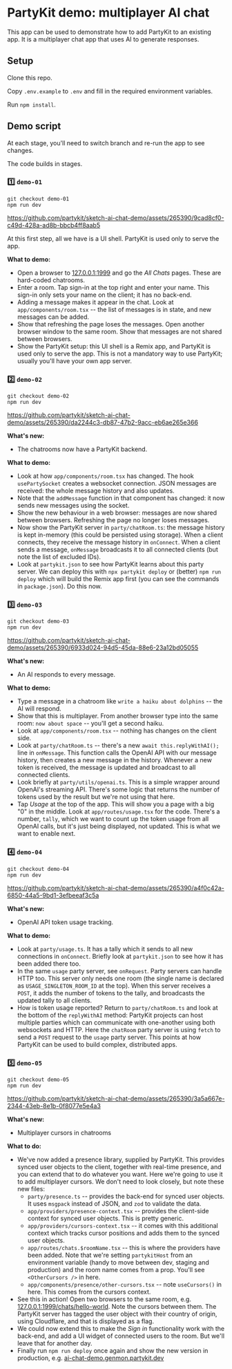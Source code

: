 # PartyKit demo: multiplayer AI chat

This app can be used to demonstrate how to add PartyKit to an existing app. It is a multiplayer chat app that uses AI to generate responses.

## Setup

Clone this repo.

Copy `.env.example` to `.env` and fill in the required environment variables.

Run `npm install`.

## Demo script

At each stage, you'll need to switch branch and re-run the app to see changes.

The code builds in stages.

### 1️⃣ `demo-01`

```
git checkout demo-01
npm run dev
```

https://github.com/partykit/sketch-ai-chat-demo/assets/265390/9cad8cf0-c49d-428a-ad8b-bbcb4ff8aab5

At this first step, all we have is a UI shell. PartyKit is used only to serve the app.

**What to demo:**

- Open a browser to [127.0.0.1:1999](http://127.0.0.1:1999) and go the _All Chats_ pages. These are hard-coded chatrooms.
- Enter a room. Tap sign-in at the top right and enter your name. This sign-in only sets your name on the client; it has no back-end.
- Adding a message makes it appear in the chat. Look at `app/components/room.tsx` -- the list of messages is in state, and new messages can be added.
- Show that refreshing the page loses the messages. Open another browser window to the same room. Show that messages are not shared between browsers.
- Show the PartyKit setup: this UI shell is a Remix app, and PartyKit is used only to serve the app. This is not a mandatory way to use PartyKit; usually you'll have your own app server.

### 2️⃣ `demo-02`

```
git checkout demo-02
npm run dev
```

https://github.com/partykit/sketch-ai-chat-demo/assets/265390/da2244c3-db87-47b2-9acc-eb6ae265e366

**What's new:**

- The chatrooms now have a PartyKit backend.

**What to demo:**

- Look at how `app/components/room.tsx` has changed. The hook `usePartySocket` creates a websocket connection. JSON messages are received: the whole message history and also updates.
- Note that the `addMessage` function in that component has changed: it now sends new messages using the socket.
- Show the new behaviour in a web browser: messages are now shared between browsers. Refreshing the page no longer loses messages.
- Now show the PartyKit server in `party/chatRoom.ts`: the message history is kept in-memory (this could be persisted using storage). When a client connects, they receive the message history in `onConnect`. When a client sends a message, `onMessage` broadcasts it to all connected clients (but note the list of excluded IDs).
- Look at `partykit.json` to see how PartyKit learns about this party server. We can deploy this with `npx partykit deploy` or (better) `npm run deploy` which will build the Remix app first (you can see the commands in `package.json`). Do this now.

### 3️⃣ `demo-03`

```
git checkout demo-03
npm run dev
```

https://github.com/partykit/sketch-ai-chat-demo/assets/265390/6933d024-94d5-45da-88e6-23a12bd05055

**What's new:**

- An AI responds to every message.

**What to demo:**

- Type a message in a chatroom like `write a haiku about dolphins` -- the AI will respond.
- Show that this is multiplayer. From another browser type into the same room: `now about space` -- you'll get a second haiku.
- Look at `app/components/room.tsx` -- nothing has changes on the client side.
- Look at `party/chatRoom.ts` -- there's a new `await this.replyWithAI();` line in `onMessage`. This function calls the OpenAI API with our message history, then creates a new message in the history. Whenever a new token is received, the message is updated and broadcast to all connected clients.
- Look briefly at `party/utils/openai.ts`. This is a simple wrapper around OpenAI's streaming API. There's some logic that returns the number of tokens used by the result but we're not using that here.
- Tap _Usage_ at the top of the app. This will show you a page with a big "0" in the middle. Look at `app/routes/usage.tsx` for the code. There's a number, `tally`, which we want to count up the token usage from all OpenAI calls, but it's just being displayed, not updated. This is what we want to enable next.

### 4️⃣ `demo-04`

```
git checkout demo-04
npm run dev
```

https://github.com/partykit/sketch-ai-chat-demo/assets/265390/a4f0c42a-6850-44a5-9bd1-3efbeeaf3c5a

**What's new:**

- OpenAI API token usage tracking.

**What to demo:**

- Look at `party/usage.ts`. It has a tally which it sends to all new connections in `onConnect`. Briefly look at `partykit.json` to see how it has been added there too.
- In the same `usage` party server, see `onRequest`. Party servers can handle HTTP too. This server only needs one room (the single name is declared as `USAGE_SINGLETON_ROOM_ID` at the top). When this server receives a `POST`, it adds the number of tokens to the tally, and broadcasts the updated tally to all clients.
- How is token usage reported? Return to `party/chatRoom.ts` and look at the bottom of the `replyWithAI` method: PartyKit projects can host multiple parties which can communicate with one-another using both websockets and HTTP. Here the `chatRoom` party server is using `fetch` to send a `POST` request to the `usage` party server. This points at how PartyKit can be used to build complex, distributed apps.

### 5️⃣ `demo-05`

```
git checkout demo-05
npm run dev
```

https://github.com/partykit/sketch-ai-chat-demo/assets/265390/3a5a667e-2344-43eb-8e1b-0f8077e5e4a3

**What's new:**

- Multiplayer cursors in chatrooms

**What to do:**

- We've now added a presence library, supplied by PartyKit. This provides synced user objects to the client, together with real-time presence, and you can extend that to do whatever you want. Here we're going to use it to add multiplayer cursors. We don't need to look closely, but note these new files:
  - `party/presence.ts` -- provides the back-end for synced user objects. It uses `msgpack` instead of JSON, and `zod` to validate the data.
  - `app/providers/presence-context.tsx` -- provides the client-side context for synced user objects. This is pretty generic.
  - `app/providers/cursors-context.tsx` -- it comes with this additional context which tracks cursor positions and adds them to the synced user objects.
  - `app/routes/chats.$roomName.tsx` -- this is where the providers have been added. Note that we're setting `partykitHost` from an environment variable (handy to move between dev, staging and production) and the room name comes from a prop. You'll see `<OtherCursors />` in here.
  - `app/components/presence/other-cursors.tsx` -- note `useCursors()` in here. This comes from the cursors context.
- See this in action! Open two browsers to the same room, e.g. [127.0.0.1:1999/chats/hello-world](http://127.0.0.1:1999/chats/hello-world). Note the cursors between them. The PartyKit server has tagged the user object with their country of origin, using Cloudflare, and that is displayed as a flag.
- We could now extend this to make the _Sign in_ functionality work with the back-end, and add a UI widget of connected users to the room. But we'll leave that for another day.
- Finally run `npm run deploy` once again and show the new version in production, e.g. [ai-chat-demo.genmon.partykit.dev](https://ai-chat-demo.genmon.partykit.dev)
